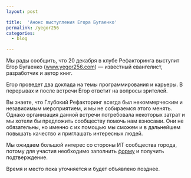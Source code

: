 ```yaml
---
layout: post

title:  'Анонс выступления Егора Бугаенко'
permalink: /yegor256
categories:
  - blog

---
```


Мы рады сообщить, что 20 декабря в клубе Рефакторинга выступит Егор Бугаенко (<a href="http://www.yegor256.com" target="_blank">www.yegor256.com</a>) — известный евангелист, разработчик и автор книг.

Егор проведет два доклада на темы программирования и карьеры. В перерывах и после встречи Егор ответит на вопросы зрителей.

Вы знаете, что Глубокий Рефакторинг всегда был некоммерческим и независимым мероприятием, и мы не собираемся этого менять. Однако организация данной встречи потребовала некоторых затрат и мы хотели бы предложить сообществу помочь нам взносами. Они не обязательны, но именно с их помощью мы сможем и в дальнейшем повышать качество и приглашать интересных людей.

Мы ожидаем большой интерес со стороны ИТ сообщества города, потому для участия необходимо заполнить <a href="https://goo.gl/forms/V65KMsHUjn6USZki2" target="_blank">форму</a> и получить подтверждение.

Время и место пока уточняется и будет объявлено позднее.
